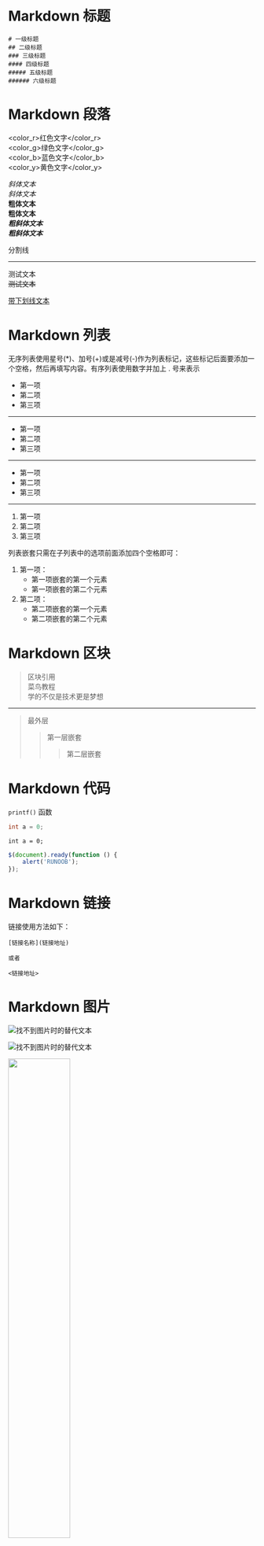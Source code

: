 # Markdown 标题
```
# 一级标题
## 二级标题
### 三级标题
#### 四级标题
##### 五级标题
###### 六级标题
```


# Markdown 段落

<color_r>红色文字</color_r>  
<color_g>绿色文字</color_g>  
<color_b>蓝色文字</color_b>  
<color_y>黄色文字</color_y>  

*斜体文本*  
_斜体文本_  
**粗体文本**  
__粗体文本__  
***粗斜体文本***  
___粗斜体文本___  


分割线

----------


测试文本  
~~测试文本~~


<u>带下划线文本</u>


# Markdown 列表
无序列表使用星号(*)、加号(+)或是减号(-)作为列表标记，这些标记后面要添加一个空格，然后再填写内容。有序列表使用数字并加上 . 号来表示

* 第一项
* 第二项
* 第三项

----------------------

+ 第一项
+ 第二项
+ 第三项

----------------------

- 第一项
- 第二项
- 第三项

----------------------

1. 第一项
2. 第二项
3. 第三项

列表嵌套只需在子列表中的选项前面添加四个空格即可：

1. 第一项：
    - 第一项嵌套的第一个元素
    - 第一项嵌套的第二个元素
2. 第二项：
    - 第二项嵌套的第一个元素
    - 第二项嵌套的第二个元素


# Markdown 区块

> 区块引用  
> 菜鸟教程  
> 学的不仅是技术更是梦想  


----------------------

> 最外层  
> > 第一层嵌套  
> > > 第二层嵌套  


# Markdown 代码

`printf()` 函数


```c++
int a = 0;
```

```
int a = 0;
```

```javascript
$(document).ready(function () {
    alert('RUNOOB');
});
```


# Markdown 链接

链接使用方法如下：


```
[链接名称](链接地址)

或者

<链接地址>
```


# Markdown 图片

![找不到图片时的替代文本](/assets/avatar.png)

![找不到图片时的替代文本](/assets/avatar.png "可选标题")

<img src="http://static.runoob.com/images/runoob-logo.png" width="50%">


# Markdown 表格

Markdown 制作表格使用 | 来分隔不同的单元格，使用 - 来分隔表头和其他行。

我们可以设置表格的对齐方式：

  - -: 设置内容和标题栏居右对齐。
  - :- 设置内容和标题栏居左对齐。
  - :-: 设置内容和标题栏居中对齐。

|  表头   | 表头  |
|  ----  | ----  |
| 单元格  | 单元格 |
| 单元格  | 单元格 |

----------------------

| 左对齐 | 右对齐 | 居中对齐 |
| :-----| ----: | :----: |
| 单元格 | 单元格 | 单元格 |
| 单元格 | 单元格 | 单元格 |


# Markdown 高级技巧

支持的 HTML 元素，不在 Markdown 涵盖范围之内的标签，都可以直接在文档里面用 HTML 撰写。

```
  目前支持的 HTML 元素有：<kbd> <b> <i> <em> <sup> <sub> <br>等
```

使用 <kbd>Ctrl</kbd>+<kbd>Alt</kbd>+<kbd>Del</kbd> 重启电脑

支持转义字符  
**文本加粗**   
\*\* 正常显示星号 \*\*

Markdown 支持以下这些符号前面加上反斜杠来帮助插入普通的符号：

```
\   反斜线
`   反引号
*   星号
_   下划线
{}  花括号
[]  方括号
()  小括号
#   井字号
+   加号
-   减号
.   英文句点
!   感叹号
```


# Markdown 数学公式
嵌入了Katex的话可以使用数学公式

```math
f(x) = \int_{-\infty}^\infty
    \hat f(\xi)\,e^{2 \pi i \xi x}
    \,d\xi
```

```math
\bar{v} = \begin{pmatrix} \color{red}x \\ \color{green}y \\ \color{blue}z \end{pmatrix}
```


<https://katex.org/docs/supported.html>  
<https://katex.org/docs/support_table.html>


# Markdown 方框

!!! summary
    "summary"

!!! tip
    "!!! tip"
  
!!! info
    "!!! info"
  
!!! success
    "!!! success"
  
!!! help
    "!!! help"

!!! attention
    "!!! attention"
  
!!! warning
    "!!! warning"
  
  
!!! fail
    "!!! fail"
  
!!! danger
    "!!! danger"
  
!!! error
    "!!! error"
  
!!! bug
    "!!! bug"
  
!!! example
    "!!! example"

!!! quote
    "!!! quote"